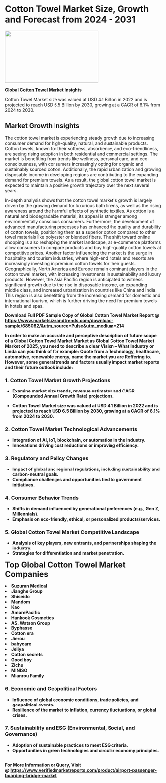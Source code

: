 <H1>Cotton Towel Market Size, Growth and Forecast from 2024 - 2031</H1><img class="aligncenter size-medium wp-image-584254" src="https://thirdeyenews.in/wp-content/uploads/2024/09/Global-Market-Research-300x168.jpeg" alt="" width="300" height="168" /><p><strong>Global&nbsp;<a href="https://www.marketsizeandtrends.com/download-sample/685082/&amp;utm_source=Pulse&amp;utm_medium=214">Cotton Towel Market</a> Insights</strong></p><p>Cotton Towel Market size was valued at USD 4.1 Billion in 2022 and is projected to reach USD 6.5 Billion by 2030, growing at a CAGR of 6.1% from 2024 to 2030.</p><p><h2>Market Growth Insights</h2> <p>The cotton towel market is experiencing steady growth due to increasing consumer demand for high-quality, natural, and sustainable products. Cotton towels, known for their softness, absorbency, and eco-friendliness, are seeing rising adoption in both residential and commercial settings. The market is benefiting from trends like wellness, personal care, and eco-consciousness, with consumers increasingly opting for organic and sustainably sourced cotton. Additionally, the rapid urbanization and growing disposable income in developing regions are contributing to the expanding demand for premium towels. As a result, the global cotton towel market is expected to maintain a positive growth trajectory over the next several years.</p> <p><strong></strong></p> <p>In-depth analysis shows that the cotton towel market's growth is largely driven by the growing demand for luxurious bath linens, as well as the rising awareness around the harmful effects of synthetic textiles. As cotton is a natural and biodegradable material, its appeal is stronger among environmentally conscious consumers. Furthermore, the development of advanced manufacturing processes has enhanced the quality and durability of cotton towels, positioning them as a superior option compared to other towel materials like polyester or blended fibers. The shift toward online shopping is also reshaping the market landscape, as e-commerce platforms allow consumers to compare products and buy high-quality cotton towels at competitive prices. Another factor influencing the market is the surge in hospitality and tourism industries, where high-end hotels and resorts are increasingly investing in premium cotton towels for their guests. Geographically, North America and Europe remain dominant players in the cotton towel market, with increasing investments in sustainability and luxury products. However, the Asia Pacific region is anticipated to witness significant growth due to the rise in disposable income, an expanding middle class, and increased urbanization in countries like China and India. This region is also benefitting from the increasing demand for domestic and international tourism, which is further driving the need for premium towels in hotels and spas.</p> <p><strong></p><p><span class=""><strong>Download Full PDF Sample Copy of Global Cotton Towel Market Report</strong> @ <a href="https://www.marketsizeandtrends.com/download-sample/685082/&amp;utm_source=Pulse&amp;utm_medium=214" target="_blank">https://www.marketsizeandtrends.com/download-sample/685082/&amp;utm_source=Pulse&amp;utm_medium=214</a></span></p><p>In order to make an accurate and perceptive description of future scope of a Global&nbsp;Cotton Towel Market Market as Global&nbsp;Cotton Towel Market Market of 2025, you need to describe a clear Vision &ndash; What Industry or Linda can you think of for example: Quote from a Technology, healthcare, automotive, renewable energy, name the market you are Reffering to. However, some general trends and factors usually impact market reports and their future outlook include:</p><h3>1.&nbsp;<strong>Cotton Towel Market Growth Projections</strong></h3><ul><li>Examine market size trends, revenue estimates and CAGR (Compounded Annual Growth Rate) projections.</li><li><p>Cotton Towel Market size was valued at USD 4.1 Billion in 2022 and is projected to reach USD 6.5 Billion by 2030, growing at a CAGR of 6.1% from 2024 to 2030.</p></li></ul><h3>2.&nbsp;<strong>Cotton Towel Market Technological Advancements</strong></h3><ul><li>Integration of AI, IoT, blockchain, or automation in the industry.</li><li>Innovations driving cost reductions or improving efficiency.</li></ul><h3>3.&nbsp;<strong>Regulatory and Policy Changes</strong></h3><ul><li>Impact of global and regional regulations, including sustainability and carbon-neutral goals.</li><li>Compliance challenges and opportunities tied to government initiatives.</li></ul><h3>4.&nbsp;<strong>Consumer Behavior Trends</strong></h3><ul><li>Shifts in demand influenced by generational preferences (e.g., Gen Z, Millennials).</li><li>Emphasis on eco-friendly, ethical, or personalized products/services.</li></ul><h3>5.&nbsp;<strong>Global Cotton Towel Market Competitive Landscape</strong></h3><ul><li>Analysis of key players, new entrants, and partnerships shaping the industry.</li><li>Strategies for differentiation and market penetration.</li></ul><p data-pm-slice="1 1 []"><span style="color: inherit; font-family: inherit; font-size: 25px;">Top Global Cotton Towel Market Companies</span></p><div class="" data-test-id=""><p><li>Suzuran Medical</li><li> Jianghe Group</li><li> Shiseido</li><li> Mandom</li><li> Kao</li><li> AmorePacific</li><li> Hankook Cosmetics</li><li> AS. Watson Group</li><li> Byphasse</li><li> Cotton era</li><li> Jierou</li><li> babycare</li><li> Jeliya</li><li> Cotton secrets</li><li> Good boy</li><li> Zichu</li><li> MINISO</li><li> Mianrou Family</li></p></div><h3>6.&nbsp;<strong>Economic and Geopolitical Factors</strong></h3><ul><li>Influence of global economic conditions, trade policies, and geopolitical events.</li><li>Resilience of the market to inflation, currency fluctuations, or global crises.</li></ul><h3>7.&nbsp;<strong>Sustainability and ESG (Environmental, Social, and Governance)</strong></h3><ul><li>Adoption of sustainable practices to meet ESG criteria.</li><li>Opportunities in green technologies and circular economy principles.</li></ul><h2><strong style="font-size: 14px;">For More Information or Query, Visit @&nbsp;</strong><a style="background-color: #ffffff; font-size: 14px;" href="https://www.marketsizeandtrends.com/report/cotton-towel-market/" target="_blank">https://www.verifiedmarketreports.com/product/airport-passenger-boarding-bridge-market</a></h2>
